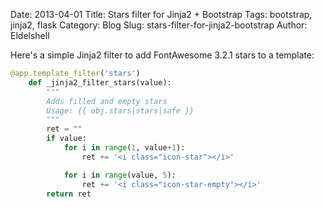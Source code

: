 Date: 2013-04-01
Title: Stars filter for Jinja2 + Bootstrap
Tags: bootstrap, jinja2, flask
Category: Blog
Slug: stars-filter-for-jinja2-bootstrap
Author: Eldelshell

Here's a simple Jinja2 filter to add FontAwesome 3.2.1 stars to a template:

~~~python
@app.template_filter('stars')
    def _jinja2_filter_stars(value):
        """
        Adds filled and empty stars
        Usage: {{ obj.stars|stars|safe }}
        """
        ret = ""
        if value:
            for i in range(1, value+1):
                ret += '<i class="icon-star"></i>'

            for i in range(value, 5):
                ret += '<i class="icon-star-empty"></i>'
        return ret
~~~

